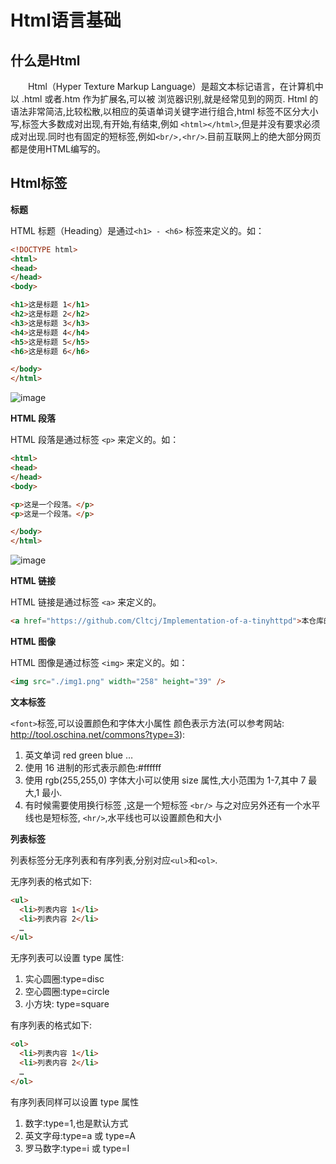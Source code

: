 # Html语言基础

## 什么是Html

&emsp;&emsp;Html（Hyper Texture Markup Language）是超文本标记语言，在计算机中以 .html 或者.htm 作为扩展名,可以被 浏览器识别,就是经常见到的网页. Html 的语法非常简洁,比较松散,以相应的英语单词关键字进行组合,html 标签不区分大小写,标签大多数成对出现,有开始,有结束,例如 `<html></html>`,但是并没有要求必须成对出现.同时也有固定的短标签,例如`<br/>,<hr/>`.目前互联网上的绝大部分网页都是使用HTML编写的。

## Html标签

**标题**

HTML 标题（Heading）是通过`<h1> - <h6>` 标签来定义的。如：

```html
<!DOCTYPE html>
<html>
<head>
</head>
<body>

<h1>这是标题 1</h1>
<h2>这是标题 2</h2>
<h3>这是标题 3</h3>
<h4>这是标题 4</h4>
<h5>这是标题 5</h5>
<h6>这是标题 6</h6>

</body>
</html>
```
![image](https://user-images.githubusercontent.com/81791654/166139399-77eec3a7-2d9f-4342-8287-e5307aa5058d.png#pic_center)

**HTML 段落** 

HTML 段落是通过标签 `<p>` 来定义的。如：

```html
<html>
<head>
</head>
<body>

<p>这是一个段落。</p>
<p>这是一个段落。</p>

</body>
</html>
```
![image](https://user-images.githubusercontent.com/81791654/166139688-807696d4-8d76-4d2f-bcb9-405fda9caed3.png)

**HTML 链接**

HTML 链接是通过标签 `<a>` 来定义的。

```html
<a href="https://github.com/Cltcj/Implementation-of-a-tinyhttpd">本仓库的地址</a>
```

**HTML 图像**

HTML 图像是通过标签 `<img>` 来定义的。如：

```html
<img src="./img1.png" width="258" height="39" />
```
**文本标签**

`<font>`标签,可以设置颜色和字体大小属性 颜色表示方法(可以参考网站: http://tool.oschina.net/commons?type=3): 
  1. 英文单词 red green blue … 
  2. 使用 16 进制的形式表示颜色:#ffffff 
  3. 使用 rgb(255,255,0) 字体大小可以使用 size 属性,大小范围为 1-7,其中 7 最大,1 最小. 
  4. 有时候需要使用换行标签 ,这是一个短标签 `<br/>` 与之对应另外还有一个水平线也是短标签, `<hr/>`,水平线也可以设置颜色和大小

**列表标签**

列表标签分无序列表和有序列表,分别对应`<ul>`和`<ol>`.

无序列表的格式如下: 
```html
<ul> 
  <li>列表内容 1</li> 
  <li>列表内容 2</li> 
  … 
</ul> 
```
无序列表可以设置 type 属性: 
  1. 实心圆圈:type=disc 
  2. 空心圆圈:type=circle 
  3. 小方块: type=square 
 
有序列表的格式如下: 
```html
<ol> 
  <li>列表内容 1</li> 
  <li>列表内容 2</li> 
  … 
</ol> 
```
有序列表同样可以设置 type 属性 
  1. 数字:type=1,也是默认方式 
  2. 英文字母:type=a 或 type=A 
  3. 罗马数字:type=i 或 type=I
